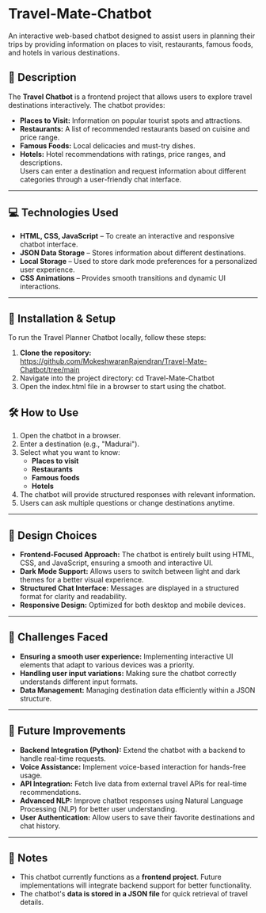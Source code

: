 # Travel-Mate-Chatbot
An interactive web-based chatbot designed to assist users in planning their trips by providing information on places to visit, restaurants, famous foods, and hotels in various destinations.

## 📝 Description  

The **Travel Chatbot** is a frontend project that allows users to explore travel destinations interactively. The chatbot provides:  
- **Places to Visit:** Information on popular tourist spots and attractions.  
- **Restaurants:** A list of recommended restaurants based on cuisine and price range.  
- **Famous Foods:** Local delicacies and must-try dishes.  
- **Hotels:** Hotel recommendations with ratings, price ranges, and descriptions.  
Users can enter a destination and request information about different categories through a user-friendly chat interface.  

---

## 💻 Technologies Used  

- **HTML, CSS, JavaScript** – To create an interactive and responsive chatbot interface.  
- **JSON Data Storage** – Stores information about different destinations.  
- **Local Storage** – Used to store dark mode preferences for a personalized user experience.  
- **CSS Animations** – Provides smooth transitions and dynamic UI interactions.  

---

## 🔧 Installation & Setup  

To run the Travel Planner Chatbot locally, follow these steps:  

1. **Clone the repository:**
    https://github.com/MokeshwaranRajendran/Travel-Mate-Chatbot/tree/main
3. Navigate into the project directory:
    cd Travel-Mate-Chatbot
5. Open the index.html file in a browser to start using the chatbot.

## 🛠 How to Use  

1. Open the chatbot in a browser.  
2. Enter a destination (e.g., "Madurai").  
3. Select what you want to know:  
   - **Places to visit**  
   - **Restaurants**  
   - **Famous foods**  
   - **Hotels**  
4. The chatbot will provide structured responses with relevant information.  
5. Users can ask multiple questions or change destinations anytime.  

---

## 🎨 Design Choices  

- **Frontend-Focused Approach:** The chatbot is entirely built using HTML, CSS, and JavaScript, ensuring a smooth and interactive UI.  
- **Dark Mode Support:** Allows users to switch between light and dark themes for a better visual experience.  
- **Structured Chat Interface:** Messages are displayed in a structured format for clarity and readability.  
- **Responsive Design:** Optimized for both desktop and mobile devices.  

---

## 🚀 Challenges Faced  

- **Ensuring a smooth user experience:** Implementing interactive UI elements that adapt to various devices was a priority.  
- **Handling user input variations:** Making sure the chatbot correctly understands different input formats.  
- **Data Management:** Managing destination data efficiently within a JSON structure.  

---

## 🔮 Future Improvements  

- **Backend Integration (Python):** Extend the chatbot with a backend to handle real-time requests.  
- **Voice Assistance:** Implement voice-based interaction for hands-free usage.  
- **API Integration:** Fetch live data from external travel APIs for real-time recommendations.  
- **Advanced NLP:** Improve chatbot responses using Natural Language Processing (NLP) for better user understanding.  
- **User Authentication:** Allow users to save their favorite destinations and chat history.  

---

## 📌 Notes  

- This chatbot currently functions as a **frontend project**. Future implementations will integrate backend support for better functionality.  
- The chatbot's **data is stored in a JSON file** for quick retrieval of travel details.  
